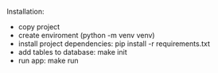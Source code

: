 Installation:
 - copy project 
 - create enviroment (python -m venv venv)
 - install project dependencies: pip install -r requirements.txt
 - add tables to database: make init 
 - run app: make run